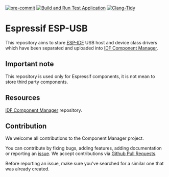 [![pre-commit](https://img.shields.io/badge/pre--commit-enabled-brightgreen?logo=pre-commit&logoColor=white)](https://github.com/pre-commit/pre-commit)
[![Build and Run Test Application](https://github.com/espressif/esp-usb/actions/workflows/build_and_run_test_app.yml/badge.svg?branch=master)](https://github.com/espressif/esp-usb/actions/workflows/build_and_run_test_app.yml)
[![Clang-Tidy](https://github.com/espressif/esp-usb/actions/workflows/clang-tidy.yml/badge.svg?branch=master)](https://github.com/espressif/esp-usb/security/code-scanning?query=is%3Aopen+branch%3Amaster)

# Espressif ESP-USB

This repository aims to store [ESP-IDF](https://github.com/espressif/esp-idf) USB host and device class drivers
which have been separated and uploaded into [IDF Component Manager](https://components.espressif.com/).

## Important note
This repository is used only for Espressif components, it is not mean to store third party components.

## Resources

[IDF Component Manager](https://github.com/espressif/idf-component-manager) repository.

## Contribution

We welcome all contributions to the Component Manager project.

You can contribute by fixing bugs, adding features, adding documentation or reporting an [issue](https://github.com/espressif/esp-usb/issues). We accept contributions via [Github Pull Requests](https://docs.github.com/en/pull-requests/collaborating-with-pull-requests/proposing-changes-to-your-work-with-pull-requests/about-pull-requests).

Before reporting an issue, make sure you've searched for a similar one that was already created.